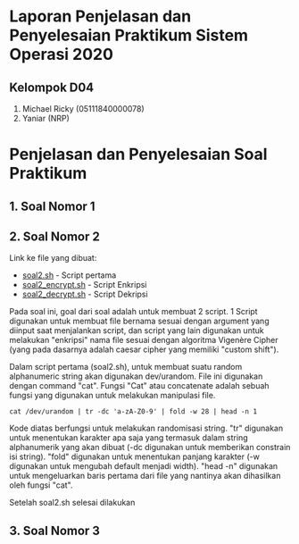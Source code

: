 # Laporan Penjelasan dan Penyelesaian Praktikum Sistem Operasi 2020
## Kelompok D04
1. Michael Ricky (05111840000078)
2. Yaniar (NRP)

# Penjelasan dan Penyelesaian Soal Praktikum
## 1. Soal Nomor 1
## 2. Soal Nomor 2
Link ke file yang dibuat:
* [soal2.sh](https://github.com/djtyranix/SoalShiftSISOP20_modul1_D04/blob/master/soal2.sh) - Script pertama
* [soal2_encrypt.sh](https://github.com/djtyranix/SoalShiftSISOP20_modul1_D04/blob/master/soal2_encrypt.sh) - Script Enkripsi
* [soal2_decrypt.sh](https://github.com/djtyranix/SoalShiftSISOP20_modul1_D04/blob/master/soal2_decrypt.sh) - Script Dekripsi


Pada soal ini, goal dari soal adalah untuk membuat 2 script. 1 Script digunakan untuk membuat file bernama sesuai dengan argument yang diinput saat menjalankan script, dan script yang lain digunakan untuk melakukan "enkripsi" nama file sesuai dengan algoritma Vigenère Cipher (yang pada dasarnya adalah caesar cipher yang memiliki "custom shift").

Dalam script pertama (soal2.sh), untuk membuat suatu random alphanumeric string akan digunakan dev/urandom. File ini digunakan dengan command "cat". Fungsi "Cat" atau concatenate adalah sebuah fungsi yang digunakan untuk melakukan manipulasi file.
```
cat /dev/urandom | tr -dc 'a-zA-Z0-9' | fold -w 28 | head -n 1
```
Kode diatas berfungsi untuk melakukan randomisasi string. "tr" digunakan untuk menentukan karakter apa saja yang termasuk dalam string alphanumerik yang akan dibuat (-dc digunakan untuk memberikan constrain isi string). "fold" digunakan untuk menentukan panjang karakter (-w digunakan untuk mengubah default menjadi width). "head -n" digunakan untuk mengeluarkan baris pertama dari file yang nantinya akan dihasilkan oleh fungsi "cat".

Setelah soal2.sh selesai dilakukan




## 3. Soal Nomor 3
